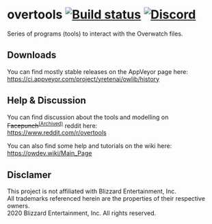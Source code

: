 # overtools [![Build status](https://ci.appveyor.com/api/projects/status/5quie68hde5e1hs2?svg=true)](https://ci.appveyor.com/project/yretenai/owlib) [![Discord](https://img.shields.io/discord/346445737367699456.svg?label=&logo=discord&logoColor=ffffff&color=7389D8&labelColor=6A7EC2)](https://discord.gg/XM93ZdB)

Series of programs (tools) to interact with the Overwatch files.


## Downloads
You can find mostly stable releases on the AppVeyor page here:  
https://ci.appveyor.com/project/yretenai/owlib/history

## Help & Discussion
You can find discussion about the tools and modelling on ~~Facepunch~~<sup>[(Archived)](https://web.archive.org/web/20190407023229/https://forum.facepunch.com/dev/buoij/Overwatch-Model-Thread-v4)</sup> reddit here:  
https://www.reddit.com/r/overtools


You can also find some help and tutorials on the wiki here:  
https://owdev.wiki/Main_Page

## Disclamer
This project is not affiliated with Blizzard Entertainment, Inc.  
All trademarks referenced herein are the properties of their respective owners.  
2020 Blizzard Entertainment, Inc. All rights reserved.
